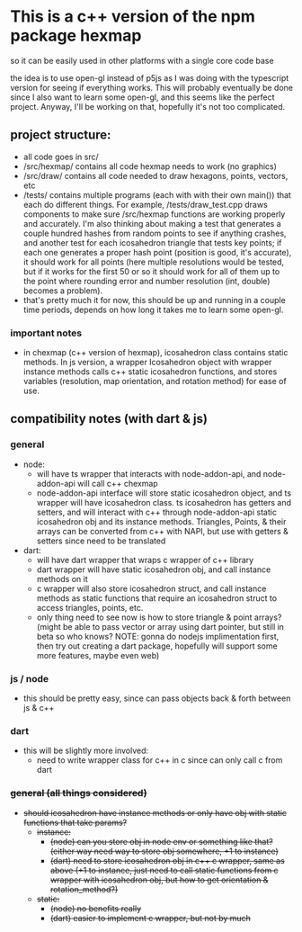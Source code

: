 # This is a c++ version of the npm package hexmap

so it can be easily used in other platforms with a single core code base

the idea is to use open-gl instead of p5js as I was doing with the typescript version for seeing if everything works. This will probably eventually be done since I also want to learn some open-gl, and this seems like the perfect project. Anyway, I'll be working on that, hopefully it's not too complicated.

## project structure:

- all code goes in src/
- /src/hexmap/ contains all code hexmap needs to work (no graphics)
- /src/draw/ contains all code needed to draw hexagons, points, vectors, etc
- /tests/ contains multiple programs (each with with their own main()) that each do different things. For example, /tests/draw_test.cpp draws components to make sure /src/hexmap functions are working properly and accurately. I'm also thinking about making a test that generates a couple hundred hashes from random points to see if anything crashes, and another test for each icosahedron triangle that tests key points; if each one generates a proper hash point (position is good, it's accurate), it should work for all points (here multiple resolutions would be tested, but if it works for the first 50 or so it should work for all of them up to the point where rounding error and number resolution (int, double) becomes a problem).
- that's pretty much it for now, this should be up and running in a couple time periods, depends on how long it takes me to learn some open-gl.

### important notes

- in chexmap (c++ version of hexmap), icosahedron class contains static methods. In js version, a wrapper Icosahedron object with wrapper instance methods calls c++ static icosahedron functions, and stores variables (resolution, map orientation, and rotation method) for ease of use.

## compatibility notes (with dart & js)

### general

- node:
  - will have ts wrapper that interacts with node-addon-api, and node-addon-api will call c++ chexmap
  - node-addon-api interface will store static icosahedron object, and ts wrapper will have icosahedron class. ts icosahedron has getters and setters, and will interact with c++ through node-addon-api static icosahedron obj and its instance methods. Triangles, Points, & their arrays can be converted from c++ with NAPI, but use with getters & setters since need to be translated
- dart:
  - will have dart wrapper that wraps c wrapper of c++ library
  - dart wrapper will have static icosahedron obj, and call instance methods on it
  - c wrapper will also store icosahedron struct, and call instance methods as static functions that require an icosahedron struct to access triangles, points, etc.
  - only thing need to see now is how to store triangle & point arrays? (might be able to pass vector or array using dart pointer, but still in beta so who knows? NOTE: gonna do nodejs implimentation first, then try out creating a dart package, hopefully will support some more features, maybe even web)

### js / node

- this should be pretty easy, since can pass objects back & forth between js & c++

### dart

- this will be slightly more involved:
  - need to write wrapper class for c++ in c since can only call c from dart

<del>

### general (all things considered)

- should icosahedron have instance methods or only have obj with static functions that take params?
  - instance:
    - (node) can you store obj in node env or something like that? (either way need way to store obj somewhere, +1 to instance)
    - (dart) need to store icosahedron obj in c++ c wrapper, same as above (+1 to instance, just need to call static functions from c wrapper with icosahedron obj, but how to get orientation & rotation_method?)
  - static:
    - (node) no benefits really
    - (dart) easier to implement c wrapper, but not by much

</del>
